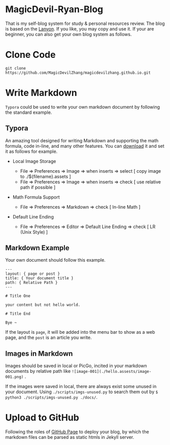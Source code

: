 # MagicDevil-Ryan-Blog

That is my self-blog system for study & personal resources review. The blog is based on the [Lanyon](https://github.com/poole/lanyon). If you like, you may copy and use it. If your are beginner, you can also get your own blog system as follows.

# Clone Code

```shell
git clone https://github.com/MagicDevilZhang/magicdevilzhang.github.io.git
```

# Write Markdown

`Typora` could be used to write your own markdown document by following the standard example.

## Typora

An amazing tool designed for writing Markdown and supporting the math formula, code in-line, and many other features. You can [download](https://typora.io/) it and set it as follows for example. 

- Local Image Storage
  - File => Preferences => Image => when inserts => select [ copy image to ./${filename}.assets ]
  - File => Preferences => Image => when inserts => check [ use relative path if possible ]

- Math Formula Support
  - File => Preferences  => Markdown => check [ In-line Math ] 

- Default Line Ending
  - File => Preferences  => Editor => Default Line Ending => check [ LR (Unix Style) ]

## Markdown Example

Your own document should follow this example.

```
---
layout: { page or post }
title: { Your document title }
path: { Relative Path }
---

# Title One

your content but not hello world.

# Title End

Bye ~
```

If the layout is `page`, it will be added into the menu bar to show as a web page, and the `post` is an article you write.

## Images in Markdown

Images should be saved in local or PicGo, incited in your markdown documents by relative path like `![image-001](./hello.assests/image-001.png)`  .

If the images were saved in local, there are always exist some unused in your document. Using  `./scripts/imgs-unused.py` to search them out by `$ python3 ./scripts/imgs-unused.py ./docs/`.

# Upload to GitHub

Following the roles of [GitHub Page](https://pages.github.com/) to deploy your blog, by which the markdown files can be parsed as static htmls in Jekyll server.
